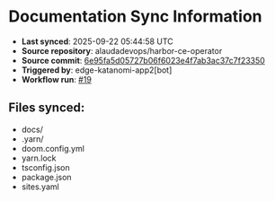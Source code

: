 # Documentation Sync Information

- **Last synced**: 2025-09-22 05:44:58 UTC
- **Source repository**: alaudadevops/harbor-ce-operator
- **Source commit**: [6e95fa5d05727b06f6023e4f7ab3ac37c7f23350](https://github.com/alaudadevops/harbor-ce-operator/commit/6e95fa5d05727b06f6023e4f7ab3ac37c7f23350)
- **Triggered by**: edge-katanomi-app2[bot]
- **Workflow run**: [#19](https://github.com/alaudadevops/harbor-ce-operator/actions/runs/17905834387)

## Files synced:
- docs/
- .yarn/
- doom.config.yml
- yarn.lock
- tsconfig.json
- package.json
- sites.yaml
